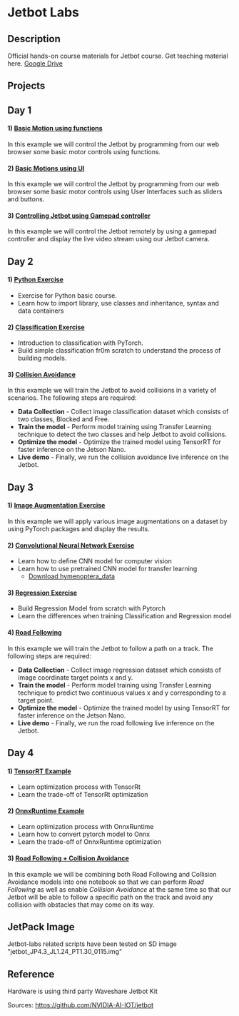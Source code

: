 # Jetbot Labs

## Description

Official hands-on course materials for Jetbot course. Get teaching material here. [Google Drive](https://drive.google.com/drive/folders/1kouNSwzXxB1WmOn5PEQBK9Xc_rnNbilq?usp=sharing)

## Projects

## Day 1

#### 1) [Basic Motion using functions](/notebooks/Day_1/Basic_Motion/1-Basic_motion_using_Functions.ipynb)

In this example we will control the Jetbot by programming from our web browser some basic motor controls using functions.

#### 2) [Basic Motions using UI](/notebooks/Day_1/Basic_Motion/2-Basic_motion_using_UI.ipynb)

In this example we will control the Jetbot by programming from our web browser some basic motor controls using User Interfaces such as sliders and buttons.

#### 3) [Controlling Jetbot using Gamepad controller](/notebooks/Day_1/Remote_Control)

In this example we will control the Jetbot remotely by using a gamepad controller and display the live video stream using our Jetbot camera.

## Day 2

#### 1) [Python Exercise](/notebooks/Day_2/Python_Exercise)

- Exercise for Python basic course.
- Learn how to import library, use classes and inheritance, syntax and data containers

#### 2) [Classification Exercise](/notebooks/Day_2/Classification_Exercise)

- Introduction to classification with PyTorch.
- Build simple classification fr0m scratch to understand the process of building models.

#### 3) [Collision Avoidance](/notebooks/Day_2/Collision_Avoidance)

In this example we will train the Jetbot to avoid collisions in a variety of scenarios. The following steps are required:

- **Data Collection** - Collect image classification dataset which consists of two classes, Blocked and Free.  
- **Train the model** - Perform model training using Transfer Learning technique to detect the two classes and help Jetbot to avoid collisions.  
- **Optimize the model** - Optimize the trained model using TensorRT for faster inference on the Jetson Nano.  
- **Live demo** - Finally, we run the collision avoidance live inference on the Jetbot.

## Day 3

#### 1) [Image Augmentation Exercise](/notebooks/Day_3/ImageAugmentation_Exercise)

In this example we will apply various image augmentations on a dataset by using PyTorch packages and display the results.

#### 2) [Convolutional Neural Network Exercise](/notebooks/Day_3/CNN_Exercise)

- Learn how to define CNN model for computer vision
- Learn how to use pretrained CNN model for transfer learning
  - [Download hymenoptera_data](https://drive.google.com/file/d/1Jt_zB0wixgwNqnCmsk44bjjArAMH80ZI/view?usp=sharing)

#### 3) [Regression Exercise](/notebooks/Day_3/Regression_Exercise)

- Build Regression Model from scratch with Pytorch
- Learn the differences when training Classification and Regression model

#### 4) [Road Following](/notebooks/Day_3/Road_Following)

In this example we will train the Jetbot to follow a path on a track. The following steps are required:

- **Data Collection** - Collect image regression dataset which consists of image coordinate target points x and y. 
- **Train the model** - Perform model training using Transfer Learning technique to predict two continuous values x and y corresponding to a target point.  
- **Optimize the model** - Optimize the trained model by using TensorRT for faster inference on the Jetson Nano.  
- **Live demo** - Finally, we run the road following live inference on the Jetbot. 

## Day 4

#### 1) [TensorRT Example](/notebooks/Day_4/Examples/Example_1_TensorRt.ipynb)

- Learn optimization process with TensorRt
- Learn the trade-off of TensorRt optimization

#### 2) [OnnxRuntime Example](/notebooks/Day_4/Examples/Example_2_OnnxRuntime.ipynb)

- Learn optimization process with OnnxRuntime
- Learn how to convert pytorch model to Onnx
- Learn the trade-off of OnnxRuntime optimization

#### 3) [Road Following + Collision Avoidance](/notebooks/Day_4/RoadFollowing+CollisionAvoidance.ipynb)

In this example we will be combining both Road Following and Collision Avoidance models into one notebook so that we can perform *Road Following* as well as enable *Collision Avoidance* at the same time so that our Jetbot will be able to follow a specific path on the track and avoid any collision with obstacles that may come on its way.

## JetPack Image

Jetbot-labs related scripts have been tested on SD image "jetbot_JP4.3_JL1.24_PT1.30_0115.img"

## Reference

Hardware is using third party Waveshare Jetbot Kit

Sources: https://github.com/NVIDIA-AI-IOT/jetbot
